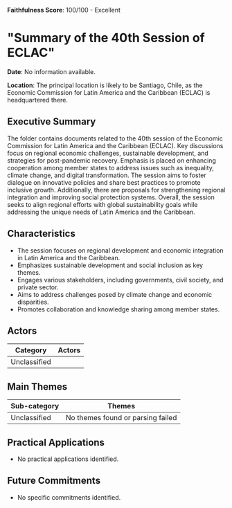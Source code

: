 **Faithfulness Score**: 100/100 - Excellent

# "Summary of the 40th Session of ECLAC"

**Date**: No information available.

**Location**: The principal location is likely to be Santiago, Chile, as the Economic Commission for Latin America and the Caribbean (ECLAC) is headquartered there.


## Executive Summary

The folder contains documents related to the 40th session of the Economic Commission for Latin America and the Caribbean (ECLAC). Key discussions focus on regional economic challenges, sustainable development, and strategies for post-pandemic recovery. Emphasis is placed on enhancing cooperation among member states to address issues such as inequality, climate change, and digital transformation. The session aims to foster dialogue on innovative policies and share best practices to promote inclusive growth. Additionally, there are proposals for strengthening regional integration and improving social protection systems. Overall, the session seeks to align regional efforts with global sustainability goals while addressing the unique needs of Latin America and the Caribbean.


## Characteristics

- The session focuses on regional development and economic integration in Latin America and the Caribbean.
- Emphasizes sustainable development and social inclusion as key themes.
- Engages various stakeholders, including governments, civil society, and private sector.
- Aims to address challenges posed by climate change and economic disparities.
- Promotes collaboration and knowledge sharing among member states.
## Actors

| Category | Actors |
| --- | --- |
| Unclassified |  |

## Main Themes

| Sub-category | Themes |
| --- | --- |
| Unclassified | No themes found or parsing failed |

## Practical Applications

- No practical applications identified.

## Future Commitments

- No specific commitments identified.